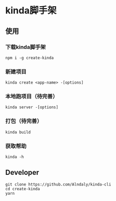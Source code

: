 # kinda脚手架

## 使用

### 下载kinda脚手架

```shell
npm i -g create-kinda
```

### 新建项目

```shell
kinda create <app-name> -[options]
```

### 本地跑项目（待完善）

```shell
kinda server -[options]
```

### 打包（待完善）

```shell
kinda build
```

### 获取帮助

```shell
kinda -h
```

## Developer

```shell
git clone https://github.com/Alndaly/kinda-cli
cd create-kinda
yarn
```
